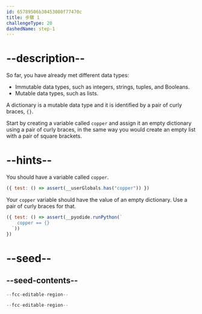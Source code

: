 ```yaml
---
id: 65789506b30453080f77470c
title: 步驟 1
challengeType: 20
dashedName: step-1
---
```


# --description--

So far, you have already met different data types:

- Immutable data types, such as integers, strings, tuples, and Booleans.
- Mutable data types, such as lists.

A dictionary is a mutable data type and it is identified by a pair of curly braces, `{}`.

Start by creating a variable called `copper` and assign it an empty dictionary using a pair of curly braces, in the same way you would create an empty list with a pair of square brackets.

# --hints--

You should have a variable called `copper`.

```js
({ test: () => assert(__userGlobals.has("copper")) })
```

Your `copper` variable should have the value of an empty dictionary. Use a pair of curly braces for that.

```js
({ test: () => assert(__pyodide.runPython(`
    copper == {}
  `))
})
```

# --seed--

## --seed-contents--

```py
--fcc-editable-region--

--fcc-editable-region--
```
